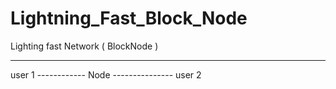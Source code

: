 # Lightning_Fast_Block_Node
 Lighting fast Network ( BlockNode )
_____________________________________







user 1 ------------ Node --------------- user 2
              
               

